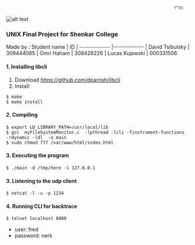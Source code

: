                                                                     בס"ד 
![alt text](https://www.hit.ac.il/.upload/academic-entrepreneurship/iris/partners/shenkarLogo.jpg "Shenkar")

### UNIX Final Project for Shenkar College
Made by :
 Student name       | ID
| -------------     |-------------
| David Tsibulsky   | 309444065
| Omri Haham        | 308428226
| Lucas Kujawski    | 000331506


#### 1. Installing libcli
1. Download https://github.com/dparrish/libcli
2. Install: 
```shell script
$ make
$ make install
```

#### 2. Compiling
```shell script
$ export LD_LIBRARY_PATH=/usr/local/lib
$ gcc  myFileSystemMonitor.c  -lpthread -lcli -finstrument-functions  -rdynamic -ldl  -o main
$ sudo chmod 777 /var/www/html/index.html
```

#### 3. Executing the program
```shell script
$ ./main -d /tmp/here -i 127.0.0.1
```

#### 3. Listening to the udp client
```shell script
$ netcat -l -u -p 1234
```

#### 4. Running CLI for backtrace
```shell script
$ telnet localhost 8000
```
* user: fred
* password: nerk
